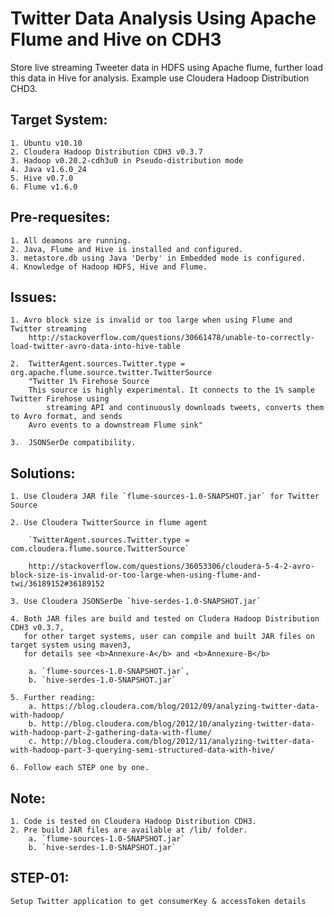 # Twitter Data Analysis Using Apache Flume and Hive on CDH3
Store live streaming Tweeter data in HDFS using Apache flume, further load this data in Hive for analysis. Example use Cloudera Hadoop Distribution CHD3.

## Target System:
	1. Ubuntu v10.10
	2. Cloudera Hadoop Distribution CDH3 v0.3.7
	3. Hadoop v0.20.2-cdh3u0 in Pseudo-distribution mode
	4. Java v1.6.0_24
	5. Hive v0.7.0
	6. Flume v1.6.0

## Pre-requesites:
	1. All deamons are running.
	2. Java, Flume and Hive is installed and configured.
	3. metastore.db using Java 'Derby' in Embedded mode is configured.
	4. Knowledge of Hadoop HDFS, Hive and Flume.

## Issues:
	1. Avro block size is invalid or too large when using Flume and Twitter streaming
		http://stackoverflow.com/questions/30661478/unable-to-correctly-load-twitter-avro-data-into-hive-table

	2. 	TwitterAgent.sources.Twitter.type = org.apache.flume.source.twitter.TwitterSource
		"Twitter 1% Firehose Source
		This source is highly experimental. It connects to the 1% sample Twitter Firehose using 
	        streaming API and continuously downloads tweets, converts them to Avro format, and sends 
		Avro events to a downstream Flume sink"		

	3. 	JSONSerDe compatibility.

## Solutions:
	1. Use Cloudera JAR file `flume-sources-1.0-SNAPSHOT.jar` for Twitter Source
	
	2. Use Cloudera TwitterSource in flume agent
		
		`TwitterAgent.sources.Twitter.type = com.cloudera.flume.source.TwitterSource`

		http://stackoverflow.com/questions/36053306/cloudera-5-4-2-avro-block-size-is-invalid-or-too-large-when-using-flume-and-twi/36189152#36189152
	
	3. Use Cloudera JSONSerDe `hive-serdes-1.0-SNAPSHOT.jar`
	
	4. Both JAR files are build and tested on Cludera Hadoop Distribution CDH3 v0.3.7, 
	   for other target systems, user can compile and built JAR files on target system using maven3, 
	   for details see <b>Annexure-A</b> and <b>Annexure-B</b>

		a. `flume-sources-1.0-SNAPSHOT.jar`, 
		b. `hive-serdes-1.0-SNAPSHOT.jar` 

	5. Further reading:
		a. https://blog.cloudera.com/blog/2012/09/analyzing-twitter-data-with-hadoop/
		b. http://blog.cloudera.com/blog/2012/10/analyzing-twitter-data-with-hadoop-part-2-gathering-data-with-flume/
		c. http://blog.cloudera.com/blog/2012/11/analyzing-twitter-data-with-hadoop-part-3-querying-semi-structured-data-with-hive/

	6. Follow each STEP one by one.

## Note:
	1. Code is tested on Cloudera Hadoop Distribution CDH3. 
	2. Pre build JAR files are available at /lib/ folder.
		a. `flume-sources-1.0-SNAPSHOT.jar`
		b. `hive-serdes-1.0-SNAPSHOT.jar`


STEP-01:
---------
	Setup Twitter application to get consumerKey & accessToken details


